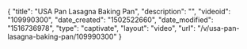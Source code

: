 {
    "title": "USA Pan Lasagna Baking Pan",
    "description": "",
    "videoid": "109990300",
    "date_created": "1502522660",
    "date_modified": "1516736978",
    "type": "captivate",
    "layout": "video",
    "url": "\/v\/usa-pan-lasagna-baking-pan\/109990300"
}